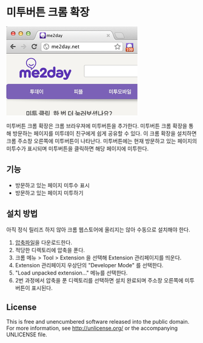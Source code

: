 # 미투버튼 크롬 확장

![미투버튼 설치 예](https://github.com/codian/metoo-for-chrome/raw/master/images/screen_shot.png)

미투버튼 크롬 확장은 크롬 브라우져에 미투버튼을 추가한다. 
미투버튼 크롬 확장을 통해 방문하는 페이지를 미투데이 친구에게 쉽게 공유할 수 있다.
이 크롬 확장을 설치하면 크롬 주소창 오른쪽에 미투버튼이 나타난다. 
미투버튼에는 현재 방문하고 있는 페이지의 미투수가 표시되며 미투버튼을 클릭하면 해당 페이지에 미투한다.

## 기능

* 방문하고 있는 페이지 미투수 표시
* 방문하고 있는 페이지 미투하기

## 설치 방법

아직 정식 릴리즈 하지 않아 크롬 웹스토어에 올리지는 않아 수동으로 설치해야 한다.

1. [압축파일](https://github.com/codian/metoo-for-chrome/archives/master)을 다운로드한다.
2. 적당한 디렉토리에 압축을 푼다.
3. 크롬 메뉴 > Tool > Extension 을 선택해 Extension 관리페이지를 띄운다.
4. Extension 관리페이지 우상단의 "Developer Mode" 를 선택한다.
5. "Load unpacked extension..." 메뉴를 선택한다.
6. 2번 과정에서 압축을 푼 디렉토리를 선택하면 설치 완료되며 주소창 오른쪽에 미투버튼이 표시된다. 

## License

This is free and unencumbered software released into the public domain. 
For more information, see http://unlicense.org/ or the accompanying UNLICENSE file.